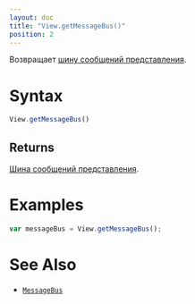 ```yaml
---
layout: doc
title: "View.getMessageBus()"
position: 2
---
```


Возвращает [шину сообщений представления](../../MessageBus/).

# Syntax

```js
View.getMessageBus()
```

## Returns

[Шина сообщений представления](../../MessageBus/).

# Examples

```js
var messageBus = View.getMessageBus();
```

# See Also

* [`MessageBus`](../../MessageBus/)
